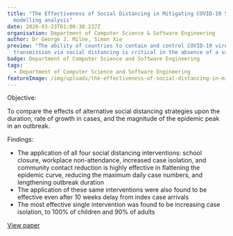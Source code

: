 ```yaml
---
title: "The Effectiveness of Social Distancing in Mitigating COVID-19 Spread: a
  modelling analysis"
date: 2020-03-23T01:00:30.237Z
organisation: Department of Computer Science & Software Engineering
author: Dr George J. Milne, Simon Xie
preview: "The ability of countries to contain and control COVID-19 virus
  transmission via social distancing is critical in the absence of a vaccine. "
badge: Department of Computer Science and Software Engineering
tags:
  - Department of Computer Science and Software Engineering
featureImage: /img/uploads/the-effectiveness-of-social-distancing-in-mitigating-covid-19-spread-a-modelling-analysis.jpeg
---
```

Objective: 

To compare the effects of alternative social distancing strategies upon the duration, rate of growth in cases, and the magnitude of the epidemic peak in an outbreak.

Findings:

* The application of all four social distancing interventions: school closure, workplace non-attendance, increased case isolation, and community contact reduction is highly effective in flattening the epidemic curve, reducing the maximum daily case numbers, and lengthening outbreak duration
* The application of these same interventions were also found to be effective even after 10 weeks delay from index case arrivals
* The most effective single intervention was found to be increasing case isolation, to 100% of children and 90% of adults

<a href="https://www.medrxiv.org/content/10.1101/2020.03.20.20040055v1" target="_blank">
View paper
</a>
